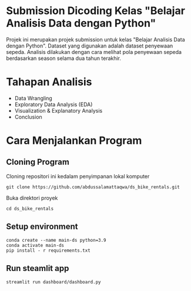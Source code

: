 # Submission Dicoding Kelas "Belajar Analisis Data dengan Python"
Projek ini merupakan projek submission untuk kelas "Belajar Analisis Data dengan Python". Dataset yang digunakan adalah dataset penyewaan sepeda. Analisis dilakukan dengan cara melihat pola penyewaan sepeda berdasarkan season selama dua tahun terakhir.

# Tahapan Analisis
- Data Wrangling
- Exploratory Data Analysis (EDA)
- Visualization & Explanatory Analysis
- Conclusion

# Cara Menjalankan Program
## Cloning Program
Cloning repositori ini kedalam penyimpanan lokal komputer
```
git clone https://github.com/abdussalamattaqwa/ds_bike_rentals.git
```
Buka direktori proyek
```
cd ds_bike_rentals
```

## Setup environment
```
conda create --name main-ds python=3.9
conda activate main-ds
pip install - r requirements.txt
```

## Run steamlit app
```
streamlit run dashboard/dashboard.py
```

